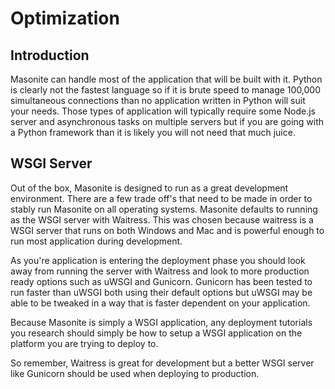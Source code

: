 # Optimization

## Introduction

Masonite can handle most of the application that will be built with it. Python is clearly not the fastest language so if it is brute speed to manage 100,000 simultaneous connections than no application written in Python will suit your needs. Those types of application will typically require some Node.js server and asynchronous tasks on multiple servers but if you are going with a Python framework than it is likely you will not need that much juice.

## WSGI Server

Out of the box, Masonite is designed to run as a great development environment. There are a few trade off's that need to be made in order to stably run Masonite on all operating systems. Masonite defaults to running as the WSGI server with Waitress. This was chosen because waitress is a WSGI server that runs on both Windows and Mac and is powerful enough to run most application during development.

As you're application is entering the deployment phase you should look away from running the server with Waitress and look to more production ready options such as uWSGI and Gunicorn. Gunicorn has been tested to run faster than uWSGI both using their default options but uWSGI may be able to be tweaked in a way that is faster dependent on your application.

Because Masonite is simply a WSGI application, any deployment tutorials you research should simply be how to setup a WSGI application on the platform you are trying to deploy to. 

So remember, Waitress is great for development but a better WSGI server like Gunicorn should be used when deploying to production.

